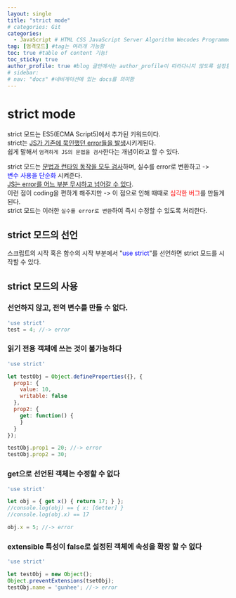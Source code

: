 ```yaml
---
layout: single
title: "strict mode"
# categories: Git
categories:
  - JavaScript # HTML CSS JavaScript Server Algorithm Wecodes Programmers CS Github Blog
tag: [엄격모드] #tag는 여러개 가능함
toc: true #table of content 기능!
toc_sticky: true
author_profile: true #blog 글안에서는 author_profile이 따라다니지 않도록 설정함
# sidebar:
# nav: "docs" #네비게이션에 있는 docs를 의미함
---
```

# strict mode  
strict 모드는 ES5(ECMA Script5)에서 추가된 키워드이다.  
strict는 <u>JS가 기존에 묵인했던 error들을 발생</u>시키게된다.  
쉽게 말해서 `엄격하게 JS의 문법을 검사`한다는 개념이라고 할 수 있다.  

strict 모드는 <u>문법과 런타임 동작을 모두 검사</u>하며, 실수를 error로 변환하고 ->  
<span style="color:blue">변수 사용을 단순화</span> 시켜준다.  
<u>JS는 error를 어느 부분 무시하고 넘어갈 수 있다</u>.  
이런 점이 coding을 편하게 해주지만 -> 이 점으로 인해 때때로 <span style="color:red">심각한 버그</span>를 만들게 된다.  
strict 모드는 이러한 `실수를 error로 변환`하여 즉시 수정할 수 있도록 처리한다.  

## strict 모드의 선언  
스크립트의 시작 혹은 함수의 시작 부분에서 "<span style="color:blue">use strict</span>"를 선언하면 strict 모드를 시작할 수 있다.  

## strict 모드의 사용  
### 선언하지 않고, 전역 변수를 만들 수 없다.  
```js
'use strict'
test = 4; //-> error
```  

### 읽기 전용 객체에 쓰는 것이 불가능하다  
```js
'use strict'

let testObj = Object.defineProperties({}, {
  prop1: {
    value: 10,
    writable: false
  },
  prop2: {
    get: function() {
    }
  }
});

testObj.prop1 = 20; //-> error
testObj.prop2 = 30;
```  

### get으로 선언된 객체는 수정할 수 없다  
```js
'use strict'

let obj = { get x() { return 17; } };
//console.log(obj) == { x: [Getter] }
//console.log(obj.x) == 17

obj.x = 5; //-> error
```  

### extensible 특성이 false로 설정된 객체에 속성을 확장 할 수 없다  
```js
'use strict'

let testObj = new Object();
Object.preventExtensions(tsetObj);
testObj.name = 'gunhee'; //-> error
```  



<!-- 메소드 위에 변수 선언, 메소드 안에 메소드, 메소드 끝나고 리턴 -->

<!-- ### 2. Link 넣기

```

유형 1: (설명어를 입력) : [gunhee's coding blog](https://gunhee-jeong.github.io/)
유형 2: (URL 자동연결) : <https://gunhee-jeong.github.io/>
유형 3: (동일 파일 내 '문단으로 이동') : [1. Header로 이동](###-1-header)

```

유형 1: (설명어를 입력) : [gunhee's coding blog](https://gunhee-jeong.github.io/)
유형 2: (URL 자동연결) : <https://gunhee-jeong.github.io/>
유형 3: (동일 파일 내 '문단으로 이동') : [1. Header로 이동](#1-header)
유형 3의 방법

1. 특수문자를 제거
2. 스페이스는 -로 바꾸고
3. 대문자는 소문자로!
   그래서 ### 1. Header -> #1-header

## Link: [google][https://www.google.com/]

### 3. 수평선

```

---

```

---

### 4. 라인 바꾸기

```

스페이스바를 2번 눌러주면 다음칸으로
이동할 수 있어요!

```

---

스페이스바를 2번 눌러주면
다음칸으로 이동할 수 있어요!

### 5. list 만들기

```

1. 1번
2. 2번
3. 3번

- 순서없는 list
  - 순서없는 list
    - 순서없는 list

```

1. 1번
2. 2번
3. 3번

- 순서없는 list
  - 순서없는 list
    - 순서없는 list

---

### 6. font 관련

```

**진하게** -> 볼드
_기울여서_ -> 이탤릭체
~~취소선~~ -> 취소선

<ul>밑줄넣기</ul> -> 밑줄
<span style="color:red">빨간 글씨</span> -> 글자색
이것이 `인라인` 입니다 -> 인라인 코드
```

**진하게** -> 볼드
_기울여서_ -> 이탤릭체
~~취소선~~ -> 취소선
<u>밑줄넣기</u> -> 밑줄
<span style="color:red">빨간 글씨</span>
이것이 `인라인` 입니다 -> 인라인 코드

---

### 7. 인용구문

```
> coding
>
> > JavaScript
> >
> > > 내가 프짱!
```

> coding
>
> > JavaScript
> >
> > > 내가 프짱!

---

### 8. 이미지 삽입

```
유형1: ('사이즈를 조절' -> HTML 태그 사용) : <img src="https://gunhee-jeong.github.io/assets/images/blogLogo.png" width="300" height="200">
유형2: (이미지 삽입 후 -> 링크 걸기)
[![이미지](https://gunhee-jeong.github.io/assets/images/blogLogo/blogLogo.png)](https://gunhee-jeong.github.io/)
```

유형1: ('사이즈를 조절' -> HTML 태그 사용) : <img src="https://gunhee-jeong.github.io/assets/images/blogLogo.png" width="300" height="200">
유형2: (이미지 삽입 후 -> 링크 걸기)
[![이미지](https://gunhee-jeong.github.io/assets/images/blogLogo.png)](https://gunhee-jeong.github.io/)

### 9. 표 만들기

```
||국어|영어|
| :--- | ---: | :--: |
|건희 | 100점 | 100점
|철수 | 100점 | 100점
```

|      |  국어 | 영어  |
| :--- | ----: | :---: |
| 건희 | 100점 | 100점 |
| 철수 | 100점 | 100점 |

> - header를 넣고 싶은 경우 ---을 사용하고 :을 이용하여 정렬에 사용함!

### 10. 토글 만들기

```
<details>
<summary>여기를 누르세요</summary>
<div markdown="1">
숨겨진 내용
</div>
</details>
```

<details>
<summary>여기를 누르세요</summary>
<div markdown="1">
숨겨진 내용
</div>
</details> -->
